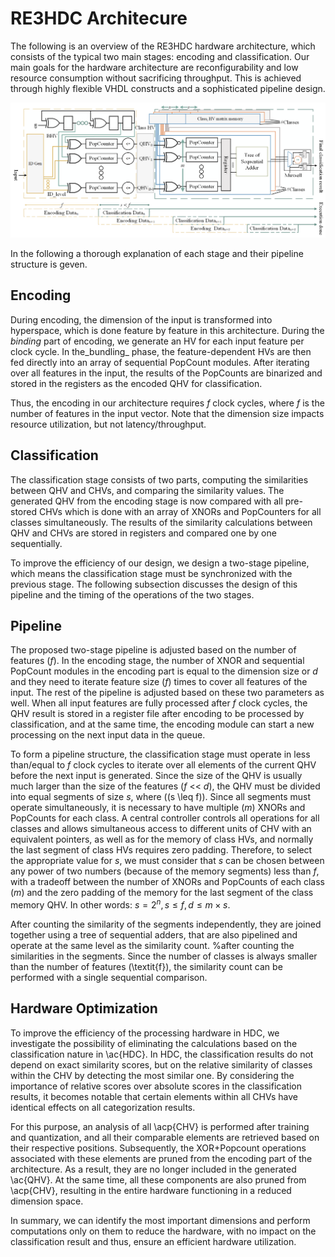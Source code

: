 RE3HDC Architecure 
=======

The following is an overview of the RE3HDC hardware architecture, which consists of the typical two main stages: encoding and classification.
Our main goals for the hardware architecture are reconfigurability and low resource consumption without sacrificing throughput. This is achieved through highly flexible VHDL constructs and a sophisticated pipeline design.

![E3HDC_pipeline and architecture](../figures/E3HDC_pipe.png)

In the following a thorough explanation of each stage and their pipeline structure is geven.

Encoding
--------

During encoding, the dimension of the input is transformed into hyperspace, which is done feature by feature in this architecture. 
During the _binding_ part of encoding, we generate an HV for each input feature per clock cycle.
In the_bundling_ phase, the feature-dependent HVs are then fed directly into an array of sequential PopCount modules. 
After iterating over all features in the input, the results of the PopCounts are binarized and stored in the registers as the encoded QHV for classification.

Thus, the encoding in our architecture requires _f_ clock cycles, where _f_ is the number of features in the input vector.
Note that the dimension size impacts resource utilization, but not latency/throughput.

Classification
---------------

The classification stage consists of two parts, computing the similarities between QHV and CHVs, and comparing the similarity values.
The generated QHV from the encoding stage is now compared with all pre-stored CHVs which is done with an array of XNORs and PopCounters for all classes simultaneously.
The results of the similarity calculations between QHV and CHVs are stored in registers and compared one by one sequentially.

To improve the efficiency of our design, we design a two-stage pipeline, which means the classification stage must be synchronized with the previous stage.
The following subsection discusses the design of this pipeline and the timing of the operations of the two stages.

Pipeline
---------------

The proposed two-stage pipeline is adjusted based on the number of features (_f_). In the encoding stage, the number of XNOR and sequential PopCount modules in the encoding part is equal to the dimension size or _d_ and they need to iterate feature size (_f_) times to cover all features of the input. 
The rest of the pipeline is adjusted based on these two parameters as well. 
When all input features are fully processed after _f_ clock cycles, the QHV result is stored in a register file after encoding to be processed by classification, and at the same time, the encoding module can start a new processing on the next input data in the queue.

To form a pipeline structure, the classification stage must operate in less than/equal to _f_ clock cycles to iterate over all elements of the current QHV before the next input is generated. 
Since the size of the QHV is usually much larger than the size of the features (_f_ << _d_), the QHV must be divided into equal segments of size _s_, where (\(s \leq f\)).
Since all segments must operate simultaneously, it is necessary to have multiple (_m_) XNORs and PopCounts for each class.
A central controller controls all operations for all classes and allows simultaneous access to different units of CHV with an equivalent pointers, as well as for the memory of class HVs, and normally the last segment of class HVs requires zero padding.
Therefore, to select the appropriate value for _s_, we must consider that _s_ can be chosen between any power of two numbers (because of the memory segments) less than _f_, with a tradeoff between the number of XNORs and PopCounts of each class (_m_) and the zero padding of the memory for the last segment of the class memory QHV. 
In other words: $s = 2^n, s \leq f, d \leq m \times s$.

After counting the similarity of the segments independently, they are joined together using a tree of sequential adders, that are also pipelined and operate at the same level as the similarity count.
%after counting the similarities in the segments.
Since the number of classes is always smaller than the number of features (\textit{f}), the similarity count can be performed with a single sequential comparison.

Hardware Optimization
----------
To improve the efficiency of the processing hardware in HDC, we investigate the possibility of eliminating the calculations based on the classification nature in \ac{HDC}.
In HDC, the classification results do not depend on exact similarity scores, but on the relative similarity of classes within the CHV by detecting the most similar one.
By considering the importance of relative scores over absolute scores in the classification results, it becomes notable that certain elements within all CHVs have identical effects on all categorization results.

For this purpose, an analysis of all \acp{CHV} is performed after training and quantization, and all their comparable elements are retrieved based on their respective positions.
Subsequently, the XOR+Popcount operations associated with these elements are pruned from the encoding part of the architecture. 
As a result, they are no longer included in the generated \ac{QHV}. 
At the same time, all these components are also pruned from \acp{CHV}, resulting in the entire hardware functioning in a reduced dimension space.

In summary, we can identify the most important dimensions and perform computations only on them to reduce the hardware, with no impact on the classification result and thus, ensure an efficient hardware utilization.
